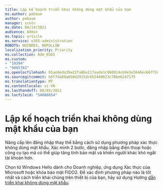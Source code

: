 ```yaml
---
title: Lập kế hoạch triển khai không dùng mật khẩu của bạn
ms.author: pebaum
author: pebaum
manager: scotv
ms.date: 04/14/2021
audience: Admin
ms.topic: article
ms.service: o365-administration
ROBOTS: NOINDEX, NOFOLLOW
localization_priority: Priority
ms.collection: Adm_O365
ms.custom:
- "10394"
- "9005762"
ms.openlocfilehash: 01ae0eda39a22fa0be217aade1c960914cb9e3e2646ec66ff24a2b8a87272d10
ms.sourcegitcommit: b5f7da89a650d2915dc652449623c78be6247175
ms.translationtype: MT
ms.contentlocale: vi-VN
ms.lasthandoff: 08/05/2021
ms.locfileid: "54086654"
---
```

# <a name="plan-your-passwordless-deployment"></a>Lập kế hoạch triển khai không dùng mật khẩu của bạn

Nâng cấp lên đăng nhập thay thế bằng cách sử dụng phương pháp xác thực không dùng mật khẩu. Xác minh 2 bước, đăng nhập bằng điện thoại hoặc công cụ tạo mã có thể giúp tăng tính bảo mật và khiến người khác khó ngắt tài khoản hơn. 

Chọn từ Windows Hello dành cho Doanh nghiệp, ứng dụng Xác thực của Microsoft hoặc khóa bảo mật FIDO2. Để xác định phương pháp nào là tốt nhất và cách triển khai chúng trên thiết bị của bạn, hãy sử dụng Hướng [dẫn triển khai không dùng mật khẩu](https://admin.microsoft.com/adminportal/home?#/modernonboarding/passwordlesssetup). 

